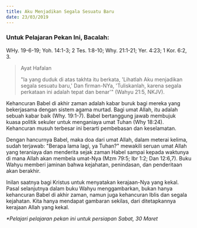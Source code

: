 ```yaml
---
title: Aku Menjadikan Segala Sesuatu Baru
date: 23/03/2019
---
```


### Untuk Pelajaran Pekan Ini, Bacalah:
WHy. 19-6-19; Yoh. 14:1-3; 2 Tes. 1:8-10; Why. 21:1-21; Yer. 4:23; 1 Kor. 6:2, 3.

><p>Ayat Hafalan</p>
>"Ia yang duduk di atas takhta itu berkata, 'Lihatlah Aku menjadikan segala sesuatu baru,' Dan firman-NYa, 'Tuliskanlah, karena segala perkataan ini adalah tepat dan benar'" (Wahyu 21:5, NKJV).

Kehancuran Babel di akhir zaman adalah kabar buruk bagi mereka yang bekerjasama dengan sistem agama murtad. Bagi umat Allah, itu adalah sebuah kabar baik (Why. 19:1-7). Babel bertanggung jawab membujuk kuasa politik sekuler untuk menganiaya umat Tuhan (Why 18:24). Kehancuran musuh terbesar ini berarti pembebasan dan keselamatan.

Dengan hancurnya Babel, maka doa dari umat Allah, dalam meterai kelima, sudah terjawab: "Berapa lama lagi, ya Tuhan?" mewakili seruan umat Allah yang teraniaya dan menderita sejak zaman Habel sampai kepada waktunya di mana Allah akan membela umat-Nya (Mzm 79:5; Ibr 1:2; Dan 12:6,7). Buku Wahyu memberi jaminan bahwa kejahatan, penindasan, dan penderitaan akan berakhir.

Inilan saatnya bagi Kristus untuk menyatakan kerajaan-Nya yang kekal. Pasal selanjutnya dalam buku Wahyu menggambarkan, bukan hanya kehancuran Babel di akhir zaman, namun juga kehancuran Iblis dan segala kejahatan. Kita hanya mendapat gambaran sekilas, dari ditetapkannya kerajaan Allah yang kekal.

_*Pelajari pelajaran pekan ini untuk persiapan Sabat, 30 Maret_
